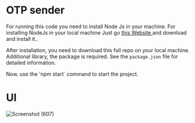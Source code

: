 # OTP sender

For running this code you need to install Node Js in your machine.
For installing NodeJs in your local machine Just go [this Website ](https://nodejs.org/en/download/ "NodeJS") and download and install it..

After installation, you need to download this full repo on your local machine.
Additional library, the package is required. See the `package.json` file for detailed information.

Now. use the 'npm start` command to start the project.

# UI
![Screenshot (607)](https://user-images.githubusercontent.com/33740662/123974329-5b243a00-d9de-11eb-89ce-afc522b03e7f.png)
